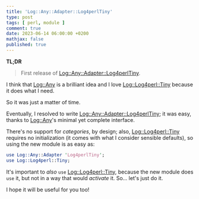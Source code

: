 ```yaml
---
title: 'Log::Any::Adapter::Log4perlTiny'
type: post
tags: [ perl, module ]
comment: true
date: 2023-06-14 06:00:00 +0200
mathjax: false
published: true
---
```


**TL;DR**

> First release of [Log::Any::Adapter::Log4perlTiny][].

I think that [Log::Any][] is a brilliant idea and I love
[Log::Log4perl::Tiny][] because it does what I need.

So it was just a matter of time.

Eventually, I resolved to write [Log::Any::Adapter::Log4perlTiny][]; it was
easy, thanks to [Log::Any][]'s minimal yet complete interface.

There's no support for *categories*, by design; also,
[Log::Log4perl::Tiny][] requires no initialization (it comes with what I
consider sensible defaults), so using the new module is as easy as:

```perl
use Log::Any::Adapter 'Log4perlTiny';
use Log::Log4perl::Tiny;
```

It's important to *also* `use` [Log::Log4perl::Tiny][], because the new
module does `use` it, but not in a way that would *activate* it. So... let's
just do it.

I hope it will be useful for you too!

[Perl]: https://www.perl.org/
[Log::Any::Adapter::Log4perlTiny]: https://metacpan.org/pod/Log::Any::Adapter::Log4perlTiny
[Log::Any]: https://metacpan.org/pod/Log::Any
[Log::Log4perl::Tiny]: https://metacpan.org/pod/Log::Log4perl::Tiny
